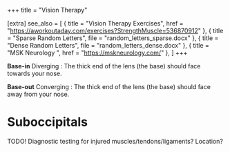 +++
title = "Vision Therapy"

[extra]
see_also = [
    { title = "Vision Therapy Exercises", href = "https://aworkoutaday.com/exercises?StrengthMuscle=536870912" },
    { title = "Sparse Random Letters", file = "random_letters_sparse.docx" },
    { title = "Dense Random Letters", file = "random_letters_dense.docx" },
	{ title = "MSK Neurology ", href = "https://mskneurology.com/" },
]
+++

**Base-in**
Diverging
: The thick end of the lens (the base) should face towards your nose.

**Base-out**
Converging
: The thick end of the lens (the base) should face away from your nose.

# Suboccipitals
TODO! Diagnostic testing for injured muscles/tendons/ligaments? Location?